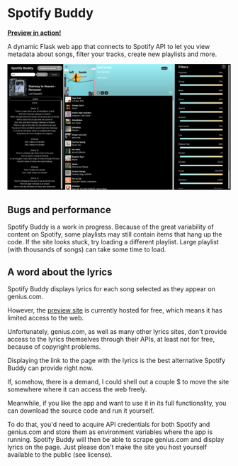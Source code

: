 # Spotify Buddy
[**Preview in action!**](https://dzejkob1219.pythonanywhere.com/)

A dynamic Flask web app that connects to Spotify API to let you view metadata about songs, filter your tracks, create new playlists and more.

![screenshot](screenshot.png)

## Bugs and performance
Spotify Buddy is a work in progress.
Because of the great variability of content on Spotify, some playlists may still contain items that hang up the code. If the site looks stuck, try loading a different playlist. Large playlist (with thousands of songs) can take some time to load.

## A word about the lyrics
Spotify Buddy displays lyrics for each song selected as they appear on genius.com.

However, the [preview site](https://dzejkob1219.pythonanywhere.com/) is currently hosted for free, which means it has limited access to the web.

Unfortunately, genius.com, as well as many other lyrics sites, don't provide access to the lyrics themselves through their APIs, at least not for free, because of copyright problems.

Displaying the link to the page with the lyrics is the best alternative Spotify Buddy can provide right now.

If, somehow, there is a demand, I could shell out a couple $ to move the site somewhere where it can access the web freely.

Meanwhile, if you like the app and want to use it in its full functionality, you can download the source code and run it yourself.

To do that, you'd need to acquire API credentials for both Spotify and genius.com and store them as environment variables where the app is running. 
Spotify Buddy will then be able to scrape genius.com and display lyrics on the page.
Just please don't make the site you host yourself available to the public (see license).



